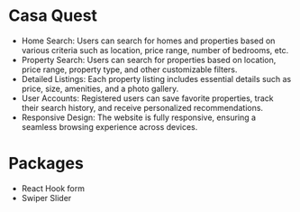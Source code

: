 # Casa Quest


- Home Search:
  Users can search for homes and properties based on various criteria such as location, price range, number of bedrooms, etc.
- Property Search: Users can search for properties based on location, price range, property type, and other customizable filters.
- Detailed Listings: Each property listing includes essential details such as price, size, amenities, and a photo gallery.
- User Accounts: Registered users can save favorite properties, track their search history, and receive personalized recommendations.
- Responsive Design: The website is fully responsive, ensuring a seamless browsing experience across devices.


# Packages 
- React Hook form
- Swiper Slider
